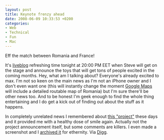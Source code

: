 ```yaml
---
layout: post
title: Keynote frenzy ahead
date: 2008-06-09 10:33:53 +0200
categories:
- Web
- Technical
- Fun
- Mac
---
```

Eff the match between Romania and France!

It's <a href="http://www.macrumorslive.com/">liveblog</a> refreshing time tonight at 20:00 PM EET when Steve will get on the stage and announce the toys that will get tons of people excited in the coming months. Hey, what am I talking about? Everyone's already excited to max. I'm not so keen on the main news as I'm not an iPhone owner and I don't even want one (this will instantly change the moment <a href="http://maps.google.com">Google Maps</a> will include a detailed routable map of Romania) but I'm sure there'll be other news too. And to be honest I'm geek enough to find the whole thing entertaining and I do get a kick out of finding out about the stuff as it happens.

In completely unrelated news I remembered about <a href="http://www.getacoder.com/projects/need_operating_system_42879.html">this "project"</a> these days and it provided me with a healthy dose of smile again. Actually not the project announcement itself, but some comments are killers. I even made a screenshot and I <a href="https://content.rusiczki.net/blogpics/need-operating-system.png">archived it</a> for ethernity. Via <a href="http://digg.com/software/This_guy_needs_an_operating_system_coded">Digg</a>.
